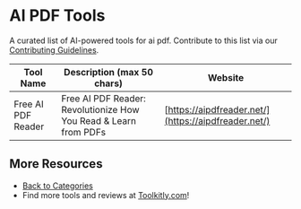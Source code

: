 # AI PDF Tools

A curated list of AI-powered tools for ai pdf. Contribute to this list via our [Contributing Guidelines](../CONTRIBUTING.md).

| Tool Name | Description (max 50 chars) | Website |
|-----------|----------------------------|---------|
| Free AI PDF Reader | Free AI PDF Reader: Revolutionize How You Read & Learn from PDFs | [https://aipdfreader.net/](https://aipdfreader.net/) |

## More Resources
- [Back to Categories](../README.md)
- Find more tools and reviews at [Toolkitly.com](https://toolkitly.com)!
